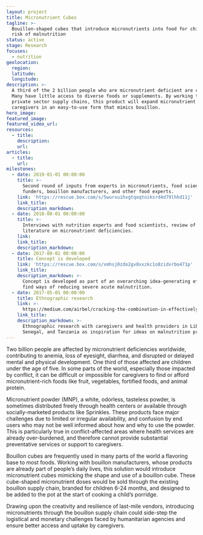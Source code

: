 ```yaml
---
layout: project
title: Micronutrient Cubes
tagline: >-
  Bouillon-shaped cubes that introduce micronutrients into food for children at
  risk of malnutrition
status: active
stage: Research
focuses:
  - nutrition
geolocation:
  region:
  latitude:
  longitude:
description: >-
  A third of the 2 billion people who are micronutrient deficient are children.
  Many have little access to diverse foods or supplements. By working through
  private sector supply chains, this product will expand micronutrient access to
  caregivers in an easy-to-use form that mimics bouillon.
hero_image:
featured_image:
featured_video_url:
resources:
  - title:
    description:
    url:
articles:
  - title:
    url:
milestones:
  - date: 2019-01-01 00:00:00
    title: >-
      Second round of inputs from experts in micronutrients, food scientists,
      funders, bouillon manufacturers, and other food experts.
    link: 'https://rescue.box.com/s/5wurxuihxgtqoqtoiksrd4d79lhhd11j'
    link_title:
    description_markdown:
  - date: 2018-08-01 00:00:00
    title: >-
      Interviews with nutrition experts and food scientists, review of existing
      literature on micronutrient deficiencies.
    link:
    link_title:
    description_markdown:
  - date: 2017-08-01 00:00:00
    title: Concept is developed
    link: 'https://rescue.box.com/s/xmhsj0zdo2gv8xxzkc1o8zidvrbo471p'
    link_title:
    description_markdown: >-
      Concept is developed as part of an overarching idea-generating effort to
      find ways of reducing severe acute malnutrition.
  - date: 2017-05-01 00:00:00
    title: Ethnographic research
    link: >-
      https://medium.com/airbel/cracking-the-combination-in-effectively-preventing-malnutrition-f7f87dc4d145
    link_title:
    description_markdown: >-
      Ethnographic research with caregivers and health providers in Liberia,
      Senegal, and Tanzania as inspiration for ideas on malnutrition prevention.
---
```


Two billion people are affected by micronutrient deficiencies worldwide, contributing to anemia, loss of eyesight, diarrhea, and disrupted or delayed mental and physical development. One third of those affected are children under the age of five. In some parts of the world, especially those impacted by conflict, it can be difficult or impossible for caregivers to find or afford micronutrient-rich foods like fruit, vegetables, fortified foods, and animal protein.

Micronutrient powder (MNP), a white, odorless, tasteless powder, is sometimes distributed freely through health centers or available through socially-marketed products like Sprinkles. These products face major challenges due to limited or irregular availability, and confusion by end users who may not be well informed about how and why to use the powder. This is particularly true in conflict-affected areas where health services are already over-burdened, and therefore cannot provide substantial preventative services or support to caregivers.

Bouillon cubes are frequently used in many parts of the world a flavoring base to most foods. Working with bouillon manufacturers, whose products are already part of people’s daily lives, this solution would introduce micronutrient cubes mimicking the shape and use of a bouillon cube. These cube-shaped micronutrient doses would be sold through the existing bouillon supply chain, branded for children 6-24 months, and designed to be added to the pot at the start of cooking a child’s porridge.

Drawing upon the creativity and resilience of last-mile vendors, introducing micronutrients through the bouillon supply chain could side-step the logistical and monetary challenges faced by humanitarian agencies and ensure better access and uptake by caregivers.